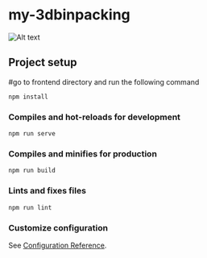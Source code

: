 # my-3dbinpacking


![Alt text](https://github.com/N0nent1ty/3D-Binpacking-GUI/blob/master/screenshot/show_packing_image.PNG?raw=true "Title")




## Project setup
#go to frontend directory and run the following command
```
npm install
```

### Compiles and hot-reloads for development
```
npm run serve
```

### Compiles and minifies for production
```
npm run build
```

### Lints and fixes files
```
npm run lint
```

### Customize configuration
See [Configuration Reference](https://cli.vuejs.org/config/).
